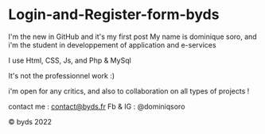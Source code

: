 # Login-and-Register-form-byds

I'm the new in GitHub and it's my first post
My name is dominique soro, and i'm the student in developpement of application and e-services

I use Html, CSS, Js, and Php & MySql

It's not the professionnel work :) 

i'm open for any critics, and also to collaboration on all types of projects !

contact me : contact@byds.fr
Fb & IG : @dominiqsoro

© byds 2022

